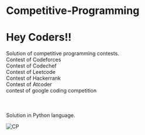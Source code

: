# Competitive-Programming

<h1> Hey Coders!!</h1>
Solution of competitive programming contests.<br>
Contest of Codeforces<br>
Contest of Codechef<br>
Contest of Leetcode<br>
Contest of Hackerrank<br>
Contest of Atcoder<br>
contest of google coding competition <br>
<br><br><br>
Solution in Python language.  


![CP](https://user-images.githubusercontent.com/103498656/172355684-36f4db75-b3c3-4b53-8170-e3de66e747bd.png)


